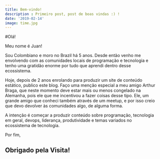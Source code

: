 ```yaml
---
title: Bem-vindo!
description : Primeiro post, post de boas vindas :) !
date: '2019-02-14'
image: time.jpg
---
```


#Olá!

Meu nome é Juan!  

Sou Colombiano e moro no Brazil há 5 anos. Desde então venho me envolvendo com as comunidades locais de programação e tecnologia e tenho uma gratidão enorme por tudo que aprendi dentro desse ecossistema.  

Hoje, depois de 2 anos enrolando para produzir um site de conteúdo estático, publico este blog. Faço uma menção especial a meu amigo Arthur Braga, que neste momento deve estar mais ou menos congelado na Alemanha, pois ele que me incentivou a fazer coisas desse tipo. Ele, um grande amigo que conheci também através de um meetup, e por isso creio que devo devolver às comunidades algo, de alguma forma.  

A intenção é começar a produzir conteúdo sobre programação, tecnologia em geral, devops, liderança, produtividade e temas variados no ecossistema de tecnologia.  

Por fim,  

## Obrigado pela Visita!